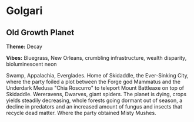# Golgari

## Old Growth Planet

**Theme:** Decay

**Vibes:** Bluegrass, New Orleans, crumbling infrastructure, wealth disparity, bioluminescent neon

Swamp, Appalachia, Everglades. Home of Skidaddle, the Ever-Sinking City, where the party foiled a plot between the Forge god Mammatus and the Underdark Medusa "Chia Roscurro" to teleport Mount Battleaxe on top of Skidaddle. Wereravens, Dwarves, giant spiders. The planet is dying, crops yields steadily decreasing, whole forests going dormant out of season, a decline in predators and an increased amount of fungus and insects that recycle dead matter. Where the party obtained Misty Mushes.